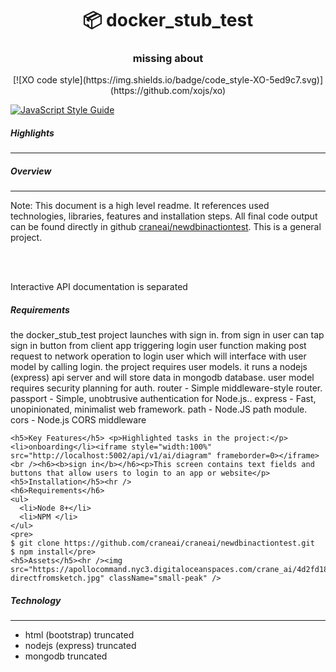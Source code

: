 
  <h1 align="center" style="border-bottom: none;">📦 <span >docker_stub_test</span></h1>

  <h3 align="center">missing about</h3>

  <p align="center">
  [![XO code style](https://img.shields.io/badge/code_style-XO-5ed9c7.svg)](https://github.com/xojs/xo)

  [![JavaScript Style Guide](https://img.shields.io/badge/code_style-standard-brightgreen.svg)](https://standardjs.com)

  </p>

  <h5>Highlights</h5><hr />


  <h5>Overview</h5><hr />
  
  <p>Note: This document is a high level readme. It references used technologies, libraries, features and installation steps. All final code output can be found directly in github <a href="https://github.com/craneai/newdbinactiontest">craneai/newdbinactiontest</a>. This is a general project.</p> 
  <br /><br />
  <p>Interactive API documentation is separated</p>

  <h5>Requirements</h5> <p>
 the docker_stub_test project launches with sign in. from sign in user can tap sign in button from client app triggering login user function making post request to network operation to login user which will interface with user model by calling login. the project requires user models. it runs a nodejs (express) api server and will store data in mongodb database. user model requires security planning for auth. 
 router - Simple middleware-style router. 
 passport - Simple, unobtrusive authentication for Node.js.. 
 express - Fast, unopinionated, minimalist web framework. 
 path - Node.JS path module. 
 cors - Node.js CORS middleware
  
    <h5>Key Features</h5> <p>Highlighted tasks in the project:</p><li>onboarding</li><iframe style="width:100%" src="http://localhost:5002/api/v1/ai/diagram" frameborder=0></iframe><br /><h6><b>sign in</b></h6><p>This screen contains text fields and buttons that allow users to login to an app or website</p><h5>Installation</h5><hr />
    <h6>Requirements</h6>
    <ul>
      <li>Node 8+</li>
      <li>NPM </li>
    </ul>
    <pre>
    $ git clone https://github.com/craneai/craneai/newdbinactiontest.git
    $ npm install</pre>
    <h5>Assets</h5><hr /><img src="https://apollocommand.nyc3.digitaloceanspaces.com/crane_ai/4d2fd187d3819675f478205db4fdf625-directfromsketch.jpg" className="small-peak" />
  
  <h5>Technology</h5><hr /><ul>
    <li>html (bootstrap) <span class="error">truncated</span> </li>
    <li>nodejs (express) <span class="error">truncated</span> </li>
    <li>mongodb <span class="error">truncated</span> </li>
  </ul><br />
  